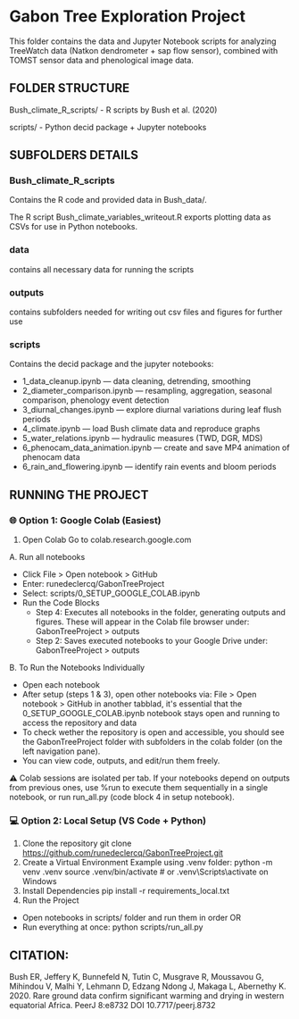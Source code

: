 # **Gabon Tree Exploration Project**

This folder contains the data and Jupyter Notebook scripts for analyzing TreeWatch data (Natkon dendrometer + sap flow sensor), combined with TOMST sensor data and phenological image data.


## FOLDER STRUCTURE 

Bush_climate_R_scripts/ -  R scripts by Bush et al. (2020)

scripts/                  -  Python decid package + Jupyter notebooks



## SUBFOLDERS DETAILS 

### Bush_climate_R_scripts 
Contains the R code and provided data in Bush_data/.

The R script Bush_climate_variables_writeout.R exports plotting data as CSVs for use in Python notebooks.

### data
contains all necessary data for running the scripts

### outputs
contains subfolders needed for writing out csv files and figures for further use

### scripts 
Contains the decid package and the jupyter notebooks:

- 1_data_cleanup.ipynb 		— data cleaning, detrending, smoothing
- 2_diameter_comparison.ipynb 	— resampling, aggregation, seasonal comparison, phenology event detection
- 3_diurnal_changes.ipynb 	— explore diurnal variations during leaf flush periods
- 4_climate.ipynb 		— load Bush climate data and reproduce graphs
- 5_water_relations.ipynb 	— hydraulic measures (TWD, DGR, MDS)
- 6_phenocam_data_animation.ipynb — create and save MP4 animation of phenocam data
- 6_rain_and_flowering.ipynb	— identify rain events and bloom periods

## RUNNING THE PROJECT 

### 🌐 Option 1: Google Colab (Easiest)
1. Open Colab 
Go to colab.research.google.com

A. Run all notebooks
- Click File > Open notebook > GitHub
- Enter: runedeclercq/GabonTreeProject
- Select: scripts/0_SETUP_GOOGLE_COLAB.ipynb
- Run the Code Blocks
	- Step 4: Executes all notebooks in the folder, generating outputs and figures. These will appear in the Colab file browser under: GabonTreeProject > outputs
	- Step 2: Saves executed notebooks to your Google Drive under: GabonTreeProject > outputs

B. To Run the Notebooks Individually
- Open each notebook
- After setup (steps 1 & 3), open other notebooks via: File > Open notebook > GitHub in another tabblad, it's essential that the 0_SETUP_GOOGLE_COLAB.ipynb notebook stays open and running to access the repository and data
- To check wether the repository is open and accessible, you should see the GabonTreeProject folder with subfolders in the colab folder (on the left navigation pane).
- You can view code, outputs, and edit/run them freely.


⚠️ Colab sessions are isolated per tab. If your notebooks depend on outputs from previous ones, use %run to execute them sequentially in a single notebook, or run run_all.py (code block 4 in setup notebook).

### 💻 Option 2: Local Setup (VS Code + Python)
1. Clone the repository
git clone https://github.com/runedeclercq/GabonTreeProject.git
2. Create a Virtual Environment
Example using .venv folder:
python -m venv .venv
source .venv/bin/activate  # or .venv\Scripts\activate on Windows
3. Install Dependencies
pip install -r requirements_local.txt
4. Run the Project
- Open notebooks in scripts/ folder and run them in order OR
- Run everything at once: python scripts/run_all.py

## CITATION: 
Bush ER, Jeffery K, Bunnefeld N, Tutin C, Musgrave R, Moussavou G, Mihindou V, Malhi Y, Lehmann D, Edzang Ndong J, Makaga L, Abernethy K. 2020. Rare ground data confirm significant warming and drying in western equatorial Africa. PeerJ 8:e8732 DOI 10.7717/peerj.8732
